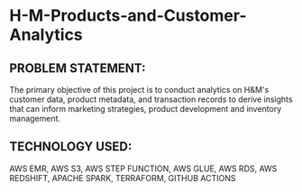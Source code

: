 # H-M-Products-and-Customer-Analytics

## PROBLEM STATEMENT:
The primary objective of this project is to conduct analytics on H&M's customer data, product metadata, and transaction records to derive insights that can inform marketing strategies, product development and inventory management.

## TECHNOLOGY USED:
AWS EMR, AWS S3, AWS STEP FUNCTION, AWS GLUE, AWS RDS, AWS REDSHIFT, APACHE SPARK, TERRAFORM, GITHUB ACTIONS 



